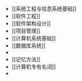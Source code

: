 - [[系统工程与信息系统基础]]
- [[软件工程]]
- [[软件架构设计]]
- [[项目管理]]
- [[计算机系统基础]]
- [[数据库系统]]
-
- [[记忆方法]]
- [[计算机专有名词]]
-